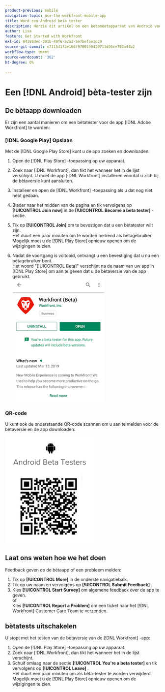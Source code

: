 ```yaml
---
product-previous: mobile
navigation-topic: use-the-workfront-mobile-app
title: Word een Android beta tester
description: Herzie dit artikel om een bètameetapparaat van Android voor  [!DNL Adobe Workfront]  mobiele app te worden.
author: Lisa
feature: Get Started with Workfront
exl-id: 84188dec-301b-40f6-a2a3-5e7befae1dc9
source-git-commit: c711541f3e166f9700195420711d95ce782a44b2
workflow-type: tm+mt
source-wordcount: '302'
ht-degree: 0%

---
```


# Een [!DNL Android] bèta-tester zijn

## De bètaapp downloaden

Er zijn een aantal manieren om een bètatester voor de app [!DNL Adobe Workfront] te worden:

### [!DNL Google Play] Opslaan

Met de [!DNL Google Play Store] kunt u de app zoeken en downloaden:

1. Open de [!DNL Play Store] -toepassing op uw apparaat.
1. Zoek naar [!DNL Workfront], dan tikt het wanneer het in de lijst verschijnt.
U moet de app [!DNL Workfront] installeren voordat u zich bij de bètaversie kunt aansluiten.
1. Installeer en open de [!DNL Workfront] -toepassing als u dat nog niet hebt gedaan.
1. Blader naar het midden van de pagina en tik vervolgens op **[!UICONTROL Join now]** in de **[!UICONTROL Become a beta tester]** -sectie.

1. Tik op **[!UICONTROL Join]** om te bevestigen dat u een bètatester wilt zijn.\
   Het duurt een paar minuten om te worden herkend als bètagebruiker. Mogelijk moet u de [!DNL Play Store] opnieuw openen om de wijzigingen te zien.

1. Nadat de voortgang is voltooid, ontvangt u een bevestiging dat u nu een bètagebruiker bent.\
   Het woord &quot;[!UICONTROL Beta]&quot; verschijnt na de naam van uw app in [!DNL Play Store] om aan te geven dat u de bètaversie van de app gebruikt.\
   ![&#x200B; de bètameetapparaat van Android &#x200B;](assets/android-beta-tester-adobe-350x468.png)

### QR-code

U kunt ook de onderstaande QR-code scannen om u aan te melden voor de bètaversie en de app downloaden:

![&#x200B; QR van Android code &#x200B;](assets/android-qr-code-350x409.png)

## Laat ons weten hoe we het doen

Feedback geven op de bètaapp of een probleem melden:

1. Tik op **[!UICONTROL More]** in de onderste navigatiebalk.
1. Tik op uw naam en vervolgens op **[!UICONTROL Submit Feedback]** .
1. Kies **[!UICONTROL Start Survey]** om algemene feedback over de app te geven.\
   of\
   Kies **[!UICONTROL Report a Problem]** om een ticket naar het [!DNL Workfront] Customer Care Team te verzenden.

## bètatests uitschakelen

U stopt met het testen van de bètaversie van de [!DNL Workfront] -app:

1. Open de [!DNL Play Store] -toepassing op uw apparaat.
1. Zoek naar [!DNL Workfront], dan tikt het wanneer het in de lijst verschijnt.
1. Schuif omlaag naar de sectie **[!UICONTROL You're a beta tester]** en tik vervolgens op **[!UICONTROL Leave]** .\
   Het duurt een paar minuten om als bèta-tester te worden verwijderd. Mogelijk moet u de [!DNL Play Store] opnieuw openen om de wijzigingen te zien.

